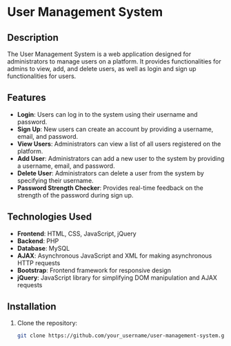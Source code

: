# User Management System

## Description
The User Management System is a web application designed for administrators to manage users on a platform. It provides functionalities for admins to view, add, and delete users, as well as login and sign up functionalities for users.

## Features
- **Login**: Users can log in to the system using their username and password.
- **Sign Up**: New users can create an account by providing a username, email, and password.
- **View Users**: Administrators can view a list of all users registered on the platform.
- **Add User**: Administrators can add a new user to the system by providing a username, email, and password.
- **Delete User**: Administrators can delete a user from the system by specifying their username.
- **Password Strength Checker**: Provides real-time feedback on the strength of the password during sign up.

## Technologies Used
- **Frontend**: HTML, CSS, JavaScript, jQuery
- **Backend**: PHP
- **Database**: MySQL
- **AJAX**: Asynchronous JavaScript and XML for making asynchronous HTTP requests
- **Bootstrap**: Frontend framework for responsive design
- **jQuery**: JavaScript library for simplifying DOM manipulation and AJAX requests

## Installation
1. Clone the repository:
   ```bash
   git clone https://github.com/your_username/user-management-system.git
